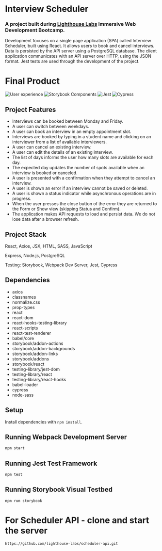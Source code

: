 # Interview Scheduler


### A project built during [Lighthouse Labs](https://github.com/lighthouse-labs) Immersive Web Development Bootcamp.

Development focuses on a single page application (SPA) called Interview Scheduler, built using React. It allows users to book and cancel interviews.
Data is persisted by the API server using a PostgreSQL database.
The client application communicates with an API server over HTTP, using the JSON format.
Jest tests are used through the development of the project.


# Final Product

![User experience]()
![Storybook Components]()
![Jest]()
![Cypress]()


## Project Features


- Interviews can be booked between Monday and Friday.
- A user can switch between weekdays.
- A user can book an interview in an empty appointment slot.
- Interviews are booked by typing in a student name and clicking on an interviewer from a list of available interviewers.
- A user can cancel an existing interview.
- A user can edit the details of an existing interview.
- The list of days informs the user how many slots are available for each day.
- The expected day updates the number of spots available when an interview is booked or canceled.
- A user is presented with a confirmation when they attempt to cancel an interview.
- A user is shown an error if an interview cannot be saved or deleted.
- A user is shown a status indicator while asynchronous operations are in progress.
- When the user presses the close button of the error they are returned to the Form or Show view (skipping Status and Confirm).
- The application makes API requests to load and persist data. We do not lose data after a browser refresh.


## Project Stack

React, Axios, JSX, HTML, SASS, JavaScript

Express, Node.js, PostgreSQL

Testing: Storybook, Webpack Dev Server, Jest, Cypress

## Dependencies

- axios
- classnames
- normalize.css
- prop-types
- react
- react-dom
- react-hooks-testing-library
- react-scripts
- react-test-renderer
- babel/core
- storybook/addon-actions
- storybook/addon-backgrounds
- storybook/addon-links
- storybook/addons
- storybook/react
- testing-library/jest-dom
- testing-library/react
- testing-library/react-hooks
- babel-loader
- cypress
- node-sass


## Setup

Install dependencies with `npm install`.


## Running Webpack Development Server

```sh
npm start
```

## Running Jest Test Framework

```sh
npm test
```

## Running Storybook Visual Testbed

```sh
npm run storybook
```

# For Scheduler API - clone and start the server
`https://github.com/lighthouse-labs/scheduler-api.git`
